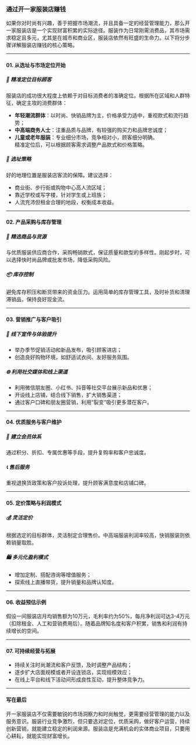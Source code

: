 ### 通过开一家服装店赚钱  
如果你对时尚有兴趣，善于把握市场潮流，并且具备一定的经营管理能力，那么开一家服装店是一个实现财富积累的实际途径。服装作为日常刚需消费品，其市场需求稳定且多元，尤其是在城市和商业区，服装店依然有旺盛的生命力。以下将分步骤详解服装店赚钱的核心策略。

***

#### 01. 从选址与市场定位开始  
##### 🎯 精准定位目标顾客  
服装店的成功很大程度上依赖于对目标消费者的准确定位。根据所在区域和人群特征，确定主攻的消费群体：  
* **年轻潮流群体**：以时尚、快销品牌为主，价格承受力适中，重视款式和流行趋势；  
* **中高端商务人士**：注重品质与品牌，有较强的购买力和品牌忠诚度；  
* **儿童或老年服装**：专业细分市场，竞争相对小，顾客细分明确。  
精准定位后，可以根据顾客需求调整产品款式和价格策略。  
##### 🌱 选址策略  
好的地理位置是服装店客流的保障。建议选择：  
* 商业街、步行街或购物中心高人流区域；  
* 靠近学校或写字楼，针对学生或上班族；  
* 人流充沛但租金合理的地段，权衡成本收益。  

***

#### 02. 产品采购与库存管理  
##### 🧥 精选商品与货源  
与优质服装供应商合作，采购畅销款式，保证质量和款型的多样性。刚起步时，可以选择快时尚品牌或批发市场，降低采购风险。  
##### 📦 库存控制  
避免库存积压和断货带来的资金压力。运用简单的库存管理工具，及时补货和清理滞销品，保持良好现金流。  

***

#### 03. 营销推广与客户吸引  
##### 📢 线下宣传与体验提升  
* 举办季节促销活动和新品发布，吸引顾客进店；  
* 创造良好购物环境，如舒适试衣间、友好服务氛围。  
##### 🌐 利用社交媒体和线上渠道  
* 利用微信朋友圈、小红书、抖音等社交平台展示新品和优惠；  
* 开设线上店铺，结合线下销售，扩大销售渠道；  
* 通过客户口碑和朋友圈营销，利用“裂变”吸引更多潜在客户。  

***

#### 04. 优质服务与客户维护  
##### 🤝 建立会员体系  
通过积分、折扣、专属优惠等手段，提升复购率和客户忠诚度。  
##### 📞 售后服务  
重视退换货政策和客户投诉处理，提升顾客满意度和店铺口碑。  

***

#### 05. 定价策略与利润模式  
##### 💰 灵活定价  
根据选定的目标群体，灵活制定合理售价。中高端服装利润率较高，快销服装则依赖销量取胜。  
##### 🛍️ 多元化盈利模式  
* 增加定制、搭配咨询等增值服务；  
* 探索线上直播带货，提升销量和品牌认知度。  

***

#### 06. 收益预估示例  
假设一间服装店月均销售额为10万元，毛利率约为50%，每月净利润可达3-4万元（扣除租金、人工和营销费用后）。随着品牌知名度和客户积累，销售和利润有持续增长的空间。

***

#### 07. 可持续经营与拓展  
* 持续关注时尚潮流和客户反馈，及时调整产品结构；  
* 逐步扩大店面规模或者开设连锁店，实现规模效应；  
* 在线上平台和线下活动间形成良性互动，提升整体竞争力。  

***

#### 写在最后  
开一家服装店不仅需要敏锐的市场洞察力和时尚触觉，更需要经营管理的能力以及服务意识。服装行业竞争激烈，但只要选对定位，优质采购，做好客户运营，持续创新营销，就能建立稳定的利润来源。服装店是充满机会的实体商业项目，只要用心耕耘，就能实现财富增长。